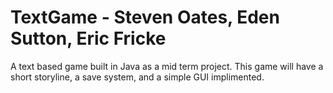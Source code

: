 # TextGame - Steven Oates, Eden Sutton, Eric Fricke

A text based game built in Java as a mid term project.
This game will have a short storyline, a save system, and a simple GUI implimented.
